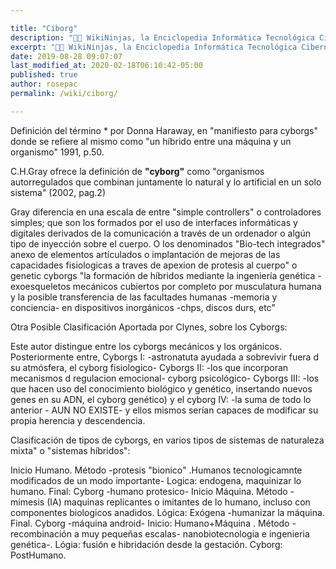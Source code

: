 ```yaml
---

title: "Cíborg"
description: "👨‍💻 WikiNinjas, la Enciclopedia Informática Tecnológica Ciberninjas: Cíborg"
excerpt: "👨‍💻 WikiNinjas, la Enciclopedia Informática Tecnológica Ciberninjas: Cíborg"
date: 2019-08-28 09:07:07
last_modified_at: 2020-02-18T06:10:42-05:00
published: true
author: rosepac
permalink: /wiki/ciborg/

---
```


<!-- http://laaventuradeaprender.intef.es/-/ciborg-fernando-broncano -->
<!-- http://laaventuradeaprender.intef.es/glosario -->
<!-- 
#### NOTAS EXTRAÍDAS DE LIBRO
-->

Definición del término * por Donna Haraway, en "manifiesto para cyborgs" donde se refiere al mismo como "un híbrido entre una máquina y un organismo" 1991, p.50.

C.H.Gray ofrece la definición de **"cyborg"** como "organismos autorregulados que combinan juntamente lo natural y lo artificial en un solo sistema" (2002, pag.2)

Gray diferencia en una escala de entre "simple controllers" o controladores simples; que son los formados por el uso de interfaces informáticas y digitales derivados de la comunicación a través de un ordenador o algún tipo de inyección sobre el cuerpo. O los denominados "Bio-tech integrados" anexo de elementos artículados o implantación de mejoras de las capacidades fisiologicas a traves de apexion de protesis al cuerpo" o genetic cyborgs "la formación de híbridos mediante la ingeniería genética -exoesqueletos mecánicos cubiertos por completo por musculatura humana y la posible transferencia de las facultades humanas -memoria y conciencia- en dispositivos inorgánicos -chps, discos durs, etc"

Otra Posible Clasificación Aportada por Clynes, sobre los Cyborgs:

Este autor distingue entre los cyborgs mecánicos y los orgánicos. Posteriormente entre, Cyborgs I: -astronatuta ayudada a sobrevivir fuera d su atmósfera, el cyborg fisiologico- Cyborgs II: -los que incorporan mecanismos d regulacion emocional- cyborg psicológico- Cyborgs III: -los que hacen uso del conocimiento biológico y genético, insertando nuevos genes en su ADN, el cyborg genético)
y el cyborg IV: -la suma de todo lo anterior - AUN NO EXISTE- y ellos mismos serían capaces de modificar su propia herencia y descendencia.

Clasificación de tipos de cyborgs, en varios tipos de sistemas de naturaleza mixta" o "sistemas híbridos":

Inicio Humano. Método -protesis "bionico" .Humanos tecnologicamnte modificados de un modo importante- Logica: endogena, maquinizar lo humano. Final: Cyborg -humano protesico-
Inicio Máquina. Método -mímesis (IA) maquinas replicantes o imitantes de lo humano, incluso con componentes biologicos anadidos. Lógica: Exógena -humanizar la máquina. Final. Cyborg -máquina android-
Inicio: Humano+Máquina . Método -recombinación a muy pequeñas escalas- nanobiotecnologia e ingenieria genética-. Lógia: fusión e hibridación desde la gestación. Cyborg: PostHumano.

